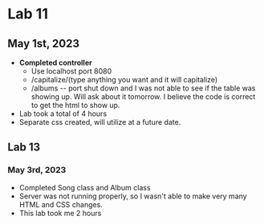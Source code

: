 # Lab 11 

## May 1st, 2023
- **Completed controller**
  - Use localhost port 8080
  - /capitalize/(type anything you want and it will capitalize)
  - /albums -- port shut down and I was not able to see if the table was showing up. Will ask about it tomorrow. I believe the code is correct to get the html to show up.
- Lab took a total of 4 hours
- Separate css created, will utilize at a future date.

## Lab 13

### May 3rd, 2023

- Completed Song class and Album class
- Server was not running properly, so I wasn't able to make very many HTML and CSS changes.
- This lab took me 2 hours